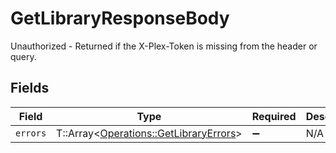# GetLibraryResponseBody

Unauthorized - Returned if the X-Plex-Token is missing from the header or query.


## Fields

| Field                                                                                 | Type                                                                                  | Required                                                                              | Description                                                                           |
| ------------------------------------------------------------------------------------- | ------------------------------------------------------------------------------------- | ------------------------------------------------------------------------------------- | ------------------------------------------------------------------------------------- |
| `errors`                                                                              | T::Array<[Operations::GetLibraryErrors](../../models/operations/getlibraryerrors.md)> | :heavy_minus_sign:                                                                    | N/A                                                                                   |